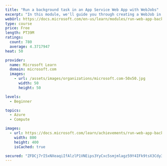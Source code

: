 ```yaml
---
title: "Run a background task in an App Service Web App with WebJobs"
excerpt: "In this module, we'll guide you through creating a WebJob in the same project as an existing Web App and automating tasks with WebJobs."
webUrl: https://docs.microsoft.com/en-us/learn/modules/run-web-app-background-task-with-webjobs/
type: course
price: Free
length: PT39M
ratings:
  count: 780
  average: 4.3717947
heat: 50

provider:
  name: Microsoft Learn
  domain: microsoft.com
  images:
    - url: /assets/images/organizations/microsoft.com-50x50.jpg
      width: 50
      height: 50

levels:
  - Beginner

topics:
  - Azure
  - Compute

images:
  - url: https://docs.microsoft.com/learn/achievements/run-web-app-background-task-with-webjobs-social.png
    width: 800
    height: 400
    isCached: true

secured: "ZFDCj7rI5xNXeaqiIfAlzlP1VNEips3YyCxc5smjmlagz59Y4IFk9tsX3Cdy3/UfaEaSJqHv3tsCN/EzqEdFtgX1jEJ7akZdwr6ZgMKBtnYWbucbhYXeg9Rofz0Mzl2ulBbaBTYfyuYOzNJIaMNhWpDipxb83sioHwoqraGhPFIpg6/2h4bUjp5/q5I2onbOCUz1/HPtW6QRYJZrPmtVlvtqR2N2qiIAX/ztVgPsnH8xfEGmJ3sbhMHWJamutd0zmhc0cU21T5n3AfqAVNo8zGAtViS11JYwXnH9npBRw5/J9RZTf8Solz7OyZDxLazKWDenlu+/6Q7UgyMSsmtkADNdn5SN7bJK+huP+38Ce9E7Tq8cArqwQrgWeltYvPKlmfCJPDcXP6GGvvBY61jfLsGLJEMMp8bNNFUDL8ysPVY=;6tM2G3WwS89p8xmG4A/hZQ=="
---
```


